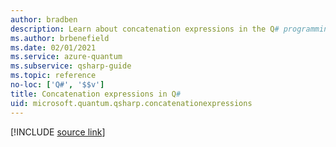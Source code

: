 ```yaml
---
author: bradben
description: Learn about concatenation expressions in the Q# programming language.
ms.author: brbenefield
ms.date: 02/01/2021
ms.service: azure-quantum
ms.subservice: qsharp-guide
ms.topic: reference
no-loc: ['Q#', '$$v']
title: Concatenation expressions in Q#
uid: microsoft.quantum.qsharp.concatenationexpressions
---
```


<!---
# Concatenation expressions in Q#
-->

[!INCLUDE [source link](~/includes/qsharp-language/Specifications/Language/3_Expressions/Concatentation.md)]